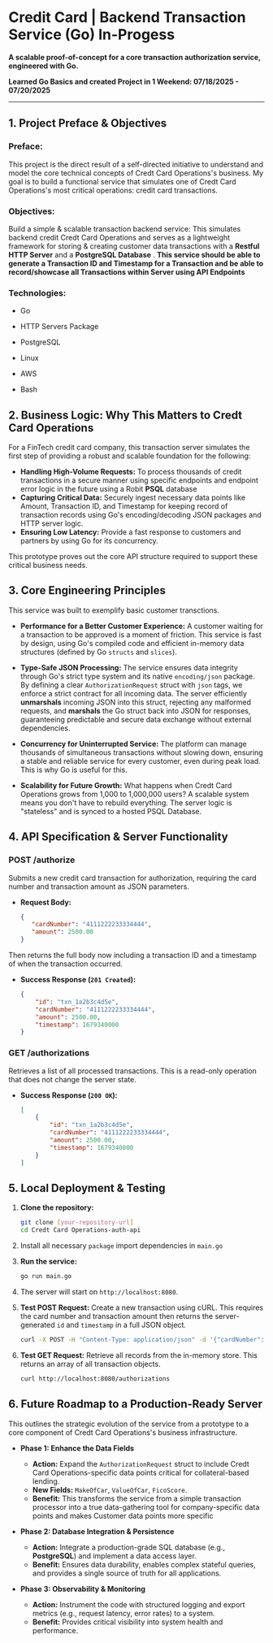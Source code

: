 # Credit Card | Backend Transaction Service (Go) **In-Progess** 

**A scalable proof-of-concept for a core transaction authorization service, engineered with Go.**

**Learned Go Basics and created Project in 1 Weekend: 07/18/2025 - 07/20/2025**

---

## 1. Project Preface & Objectives

### Preface:

This project is the direct result of a self-directed initiative to understand and model the core technical concepts of Credt Card Operations's business. My goal is to build a functional service that simulates one of Credt Card Operations's most critical operations: credit card transactions.

###  Objectives:
 
Build a simple & scalable transaction backend service: This simulates backend credit Credt Card Operations and serves as a lightweight framework for storing & creating customer data transactions with a **Restful** **HTTP Server** and a **PostgreSQL Database** . **This service should be able to generate a Transaction ID and Timestamp for a Transaction and be able to record/showcase all Transactions within Server using API Endpoints**


### Technologies: 

- Go

- HTTP Servers Package

- PostgreSQL

- Linux

- AWS

- Bash


## 2. Business Logic: Why This Matters to Credt Card Operations

For a FinTech credit card company, this transaction server simulates the first step of providing a robust and scalable foundation for the following:

* **Handling High-Volume Requests:** To process thousands of credit transactions in a secure manner using specific endpoints and endpoint error logic in the future using a Robit **PSQL** database
* **Capturing Critical Data:** Securely ingest necessary data points like Amount, Transaction ID, and Timestamp for keeping record of transaction records  using Go's encoding/decoding JSON packages and HTTP server logic.
* **Ensuring Low Latency:** Provide a fast response to customers and partners by using Go for its concurrency.

This prototype proves out the core API structure required to support these critical business needs.

## 3. Core Engineering Principles

This service was built to exemplify basic customer transctions.

* **Performance for a Better Customer Experience:** A customer waiting for a transaction to be approved is a moment of friction. This service is fast by design, using Go's compiled code and efficient in-memory data structures (defined by Go `structs` and `slices`). 

* **Type-Safe JSON Processing:** The service ensures data integrity through Go's strict type system and its native `encoding/json` package. By defining a clear `AuthorizationRequest` struct with `json` tags, we enforce a strict contract for all incoming data. The server efficiently **unmarshals** incoming JSON into this struct, rejecting any malformed requests, and **marshals** the Go struct back into JSON for responses, guaranteeing predictable and secure data exchange without external dependencies.

* **Concurrency for Uninterrupted Service:** The platform can manage thousands of simultaneous transactions without slowing down, ensuring a stable and reliable service for every customer, even during peak load. This is why Go is useful for this.

* **Scalability for Future Growth:** What happens when Credt Card Operations grows from 1,000 to 1,000,000 users? A scalable system means you don't have to rebuild everything. The server logic is "stateless" and is synced to a hosted PSQL Database.

## 4. API Specification & Server Functionality

### POST /authorize

Submits a new credit card transaction for authorization, requiring the card number and transaction amount as JSON parameters.

* **Request Body:**
    ```json
    {
       "cardNumber": "4111222233334444",
       "amount": 2500.00
    }
    ```

Then returns the full body now including a transaction ID and a timestamp of when the transaction occurred.
* **Success Response (`201 Created`):**
    ```json
    {
        "id": "txn_1a2b3c4d5e",
        "cardNumber": "4111222233334444",
        "amount": 2500.00,
        "timestamp": 1679340000
    }
    ```

### GET /authorizations

Retrieves a list of all processed transactions. This is a read-only operation that does not change the server state.

* **Success Response (`200 OK`):**
    ```json
    [
        {
            "id": "txn_1a2b3c4d5e",
            "cardNumber": "4111222233334444",
            "amount": 2500.00,
            "timestamp": 1679340000
        }
    ]
    ```

## 5. Local Deployment & Testing

1.  **Clone the repository:**
    ```bash
    git clone [your-repository-url]
    cd Credt Card Operations-auth-api
    ```

2. Install all necessary `package` import dependencies in `main.go` 

  
4.  **Run the service:**
    ```bash
    go run main.go
    ```
5.  The server will start on `http://localhost:8080`.


6.  **Test POST Request:** Create a new transaction using cURL. This requires the card number and transaction amount then returns the server-generated `id` and `timestamp` in a full JSON object.
    ```bash
    curl -X POST -H "Content-Type: application/json" -d '{"cardNumber":"1234-5678-9012-3456", "amount":99.99}' http://localhost:8080/authorize
    ```

7.  **Test GET Request:** Retrieve all records from the in-memory store. This returns an array of all transaction objects.
    ```bash
    curl http://localhost:8080/authorizations
    ```

## 6. Future Roadmap to a Production-Ready Server

This outlines the strategic evolution of the service from a prototype to a core component of Credt Card Operations's business infrastructure.

* **Phase 1: Enhance the Data Fields**
    * **Action:** Expand the `AuthorizationRequest` struct to include Credt Card Operations-specific data points critical for collateral-based lending.
    * **New Fields:** `MakeOfCar`, `ValueOfCar`, `FicoScore`.
    * **Benefit:** This transforms the service from a simple transaction processor into a true data-gathering tool for company-specific data points and makes Customer data points more specific

* **Phase 2: Database Integration & Persistence**
    * **Action:** Integrate a production-grade SQL database (e.g., **PostgreSQL**) and implement a data access layer.
    * **Benefit:** Ensures data durability, enables complex stateful queries, and provides a single source of truth for all applications.

* **Phase 3: Observability & Monitoring**
    * **Action:** Instrument the code with structured logging and export metrics (e.g., request latency, error rates) to a system.
    * **Benefit:** Provides critical visibility into system health and performance.

